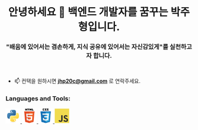 <h1 align="center">안녕하세요 👋 백엔드 개발자를 꿈꾸는 박주형입니다.</h1>
<h3 align="center">"배움에 있어서는 겸손하게, 지식 공유에 있어서는 자신감있게"를 실천하고자 합니다.</h3>
<br>

- 📫 컨택을 원하시면 **jhp20c@gmail.com** 로 연락주세요.

<p align="left">
</p>

<h3 align="left">Languages and Tools:</h3>
<p align="left"> <a href="https://www.python.org" target="_blank" rel="noreferrer"> <img src="https://raw.githubusercontent.com/devicons/devicon/master/icons/python/python-original.svg" alt="python" width="40" height="40"/> </a> <a href="https://www.w3.org/html/" target="_blank" rel="noreferrer"> <img src="https://raw.githubusercontent.com/devicons/devicon/master/icons/html5/html5-original-wordmark.svg" alt="html5" width="40" height="40"/> </a> <a href="https://www.w3schools.com/css/" target="_blank" rel="noreferrer"> <img src="https://raw.githubusercontent.com/devicons/devicon/master/icons/css3/css3-original-wordmark.svg" alt="css3" width="40" height="40"/> </a> <a href="https://developer.mozilla.org/en-US/docs/Web/JavaScript" target="_blank" rel="noreferrer"> <img src="https://raw.githubusercontent.com/devicons/devicon/master/icons/javascript/javascript-original.svg" alt="javascript" width="40" height="40"/> </a>
</p>

